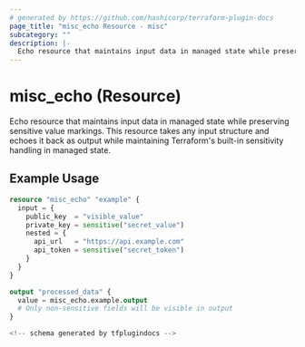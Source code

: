 ```yaml
---
# generated by https://github.com/hashicorp/terraform-plugin-docs
page_title: "misc_echo Resource - misc"
subcategory: ""
description: |-
  Echo resource that maintains input data in managed state while preserving sensitive value markings
---
```


# misc_echo (Resource)

Echo resource that maintains input data in managed state while preserving sensitive value markings. This resource takes any input structure and echoes it back as output while maintaining Terraform's built-in sensitivity handling in managed state.

## Example Usage

```terraform
resource "misc_echo" "example" {
  input = {
    public_key  = "visible_value"
    private_key = sensitive("secret_value")
    nested = {
      api_url   = "https://api.example.com"
      api_token = sensitive("secret_token")
    }
  }
}

output "processed_data" {
  value = misc_echo.example.output
  # Only non-sensitive fields will be visible in output
}

<!-- schema generated by tfplugindocs -->